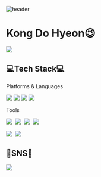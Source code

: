 ![header](https://capsule-render.vercel.app/api?type=waving&color=4B4B77&height=150&section=header&text&fontSize=90)
# Kong Do Hyeon😉
<a href="https://hits.seeyoufarm.com"><img src="https://hits.seeyoufarm.com/api/count/incr/badge.svg?url=https%3A%2F%2Fgithub.com%2Fgjbae1212%2Fhit-counter&count_bg=%23A2C5EF&title_bg=%234D89F9&icon=&icon_color=%23E7E7E7&title=hits&edge_flat=false"/></a>                       
<h2 align="left">💻Tech Stack💻</h2>

<p align="left" font="bold">Platforms & Languages</p>
<p align="left">
  <img src="https://img.shields.io/badge/Java-007396?style=flat-square&logo=JAVA&logoColor=white"/>
  <img src="https://img.shields.io/badge/C샵-5C2D91?style=flat-square&logo=C#&logoColor=white"/>
  <img src="https://img.shields.io/badge/SQL-3178C6?style=flat-square&logo=sql&logoColor=white"/>  
  <img src="https://img.shields.io/badge/Android-3DDC84?style=flat-square&logo=android&logoColor=white"/>
</p>
<p align="left">Tools</p>
<p align="left">
  <img src="https://img.shields.io/badge/Visual Studio-5C2D91?style=flat-square&logo=visualstudio&logoColor=white"/></a>&nbsp 
  <img src="https://img.shields.io/badge/Visual Studio Code-007ACC?style=flat-square&logo=visualstudiocode&logoColor=white"/></a>&nbsp 
  <img src="https://img.shields.io/badge/Eclipse IDE-2C2255?style=flat-square&logo=eclipseide&logoColor=white"/></a>&nbsp 
  <img src="https://img.shields.io/badge/Android Studio-3DDC84?style=flat-square&logo=androidstudio&logoColor=white"/></a>&nbsp 
  <p align="left">
    <img src="https://img.shields.io/badge/Oracle-F80000?style=flat-square&logo=oracle&logoColor=white"/></a>&nbsp 
    <img src="https://img.shields.io/badge/MSSQL-CC2927?style=flat-square&logo=microsoftsqlserver&logoColor=white"/>
  </p>
</p>
<h2 align="left">👀SNS👀</h2>
<p align="left">
  <a href="https://www.instagram.com/dev_kkong/"><img src="https://img.shields.io/badge/Instagram-E4405F?style=flat-square&logo=instagram&logoColor=white"/></a>&nbsp
</p>
<!--
**KKongDo/KKongDo** is a ✨ _special_ ✨ repository because its `README.md` (this file) appears on your GitHub profile.

Here are some ideas to get you started:

- 🔭 I’m currently working on ...
- 🌱 I’m currently learning ...
- 👯 I’m looking to collaborate on ...
- 🤔 I’m looking for help with ...
- 💬 Ask me about ...
- 📫 How to reach me: ...
- 😄 Pronouns: ...
- ⚡ Fun fact: ...
-->
